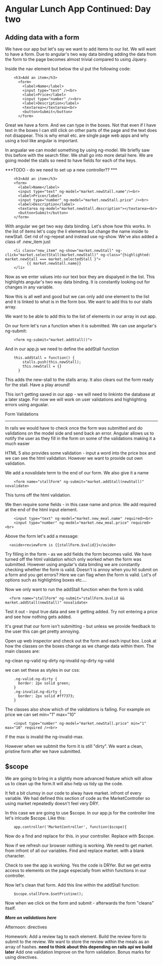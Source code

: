 
Angular Lunch App Continued: Day two  
=============

Adding data with a form
-----------------------


We have our app but let's say we want to add items to our list. We will want to have a form.  Due to angular's two way data binding adding the data from the form to the page becomes almost trivial compared to using Jquery.  

Inside the nav element but below the ul put the following code:

```  
    <h3>Add an item</h3>
      <form>
        <label>Name</label>
        <input type="text" /><br>
        <label>Price</label>
        <input type="number" /><br>
        <label>Description</label>
        <textarea></textarea><br>
        <button>Submit</button>
      </form>
```

Great we have a form.  And we can type in the boxes. Not that even if I have text in the boxes I can still click on other parts of the page and the text does not disappear. This is why email etc. are single page web apps and why using a tool like angular is important.  



In angualar we can model something by using ng-model. We briefly saw this before with the search filter. We shall go into more detail here.  We are going model the stalls so need to have fields for each of the keys.

***TODO  -  do we need to set up a new controller??  ***
```   
    <h3>Add an item</h3>
    <form>
      <label>Name</label>
      <input type="text" ng-model="market.newStall.name"/><br>
      <label>Price</label>
      <input type="number" ng-model="market.newStall.price" /><br>
      <label>Description</label>
      <textarea ng-model="market.newStall.description"></textarea><br>
      <button>Submit</button>
    </form>
```   



With angular we get two way data binding.  Let's show how this works. In the list of items let's copy the li elements but change the name inside to newStall.  Get rid of ng-repeat and instead use ng-show. We've also added a class of .new_item just 

```  
    <li class="new_item" ng-show="market.newStall" ng-click="market.selectStall(market.newStall)" ng-class="{highlighted: market.newStall === market.selectedStall }">
          {{ market.newStall.name}}
    </li>
```  

Now as we enter values into our text box they are dispalyed in the list. This highlights angular's two way data binding.  It is constantly looking out for changes in any variable. 

Now this is all well and good but we can only add one element to the list and it is linked to what is in the form box. We want to add this to our stalls array. 

We want to be able to add this to the list of elements in our array in out app.

On our form let's run a function when it is submitted.  We can use angurlar's ng-submit:

```   
    <form ng-submit="market.addStall()">  
```

And in our app.js we need to define the addStall function

```  
    this.addStall = function() {  
        stalls.push(this.newStall);    
        this.newStall = {}  
      }  
```  
This adds the new-stall to the stalls array.  It also clears out the form ready for the stall.  Have a play around! 

This isn't getting saved in our app - we will need to linkinto the database at a later stage. For now we will work on user validations and highlighting errors using angualar.  

Form Validations
_________________

In rails we would have to check once the form was submitted and do validations on the model side and send back an error.  Angular allows us to notify the user as they fill in the form on some of the validations making it a much easier 

HTML 5 also provides some validation - input a word into the price box and we can see the html validation.   However we want to provide out own validation. 

We add a novalidate term to the end of our form.  We also give it a name

```  
    <form name="stallForm" ng-submit="market.addStall(newStall)" novalidate>  
```  

This turns off the html validation.

We then require some fields - in this case name and price. We add required at the end of the html input element.

``` 
    <input type="text" ng-model="market.new_meal.name" required><br>
    <input type="number" ng-model="market.new_meal.price" required><br>
```

Above the form let's add a message:

```
  <aside>reviewForm is {{stallForm.$valid}}</aside>
```  

Try filling in the form - as we add fields the form becomes valid.  We have turned off the html validation which only worked when the form was submitted.  However using angular's data binding we are constantly checking whether the form is valid. Doesn't is annoy when you hit submit on a form and you get errors?  Here we can flag when the form is valid.  Lot's of options such as highlighting boxes etc....

Now we only want to run the addStall function when the form is valid.

```  
  <form name="stallForm" ng-submit="stallForm.$valid && market.addStall(newStall)" novalidate>
```  

Test it out - input true data and see it getting added.  Try not entering a price and see how nothing gets added.

It's great that our form isn't submitting - but unless we provide feedback to the user this can get pretty annoying. 

Open up web inspector and check out the form and each input box.  Look at how the classes on the boxes change as we change data within them.  The main classes are:

ng-clean  ng-valid
ng-dirty ng-invalid
ng-dirty ng-valid


we can set these as styles in our css:

```
    .ng-valid.ng-dirty {
      border: 2px solid green;
    }
    .ng-invalid.ng-dirty {
      border: 2px solid #ff7373;
    }
```  

The classes also show which of the validations is failing.  For example on price we can set min="1" max="10"

```  
    <input type="number" ng-model="market.newStall.price" min="1" max="10" required /><br>
```  
if the max is invalid the ng-invalid-max.  

However when we subtmit the form it is still "dirty". We want a clean, pristine form after we have submitted.

$scope
--------

We are going to bring in a slightly more advanced feature which will allow us to clean up the form.It will also help us tidy up the code.  

It felt a bit clumsy in our code to alway have market.  infront of every variable.  We had defined this section of code as the MarketController so using market repeatedly doesn't feel very DRY.

In this case we are going to use $scope.  In our app.js for the controller line let's inlcude $scope. Like this:  

```
    app.controller('MarketController', function($scope){  
```

Now do a find and replace for this.  in your controller.  Replace with $scope.

Now if we refresh our browser nothing is working.  We need to get market.  from infront of all our variables.  Find and replace market.  with a blank character.

Check to see the app is working.  Yes the code is DRYer.  But we get extra access to elements on the page especially from within functions in our controller.

Now let's clean that form.  Add this line within the addStall  function:  
```
    $scope.stallForm.$setPristine();
```   

Now when we click on the form and submit - afterwards the form "cleans" itself.



***More on validations here***


Afternoon: directives


Homework:
Add a review tag to each element.
Build the review form to submit to the review.
We want to store the review within the meals as an array of hashes.
**need to think about this depending on rails api we build later**
Add one validation
Improve on the form validation.
Bonus marks for using directives.














